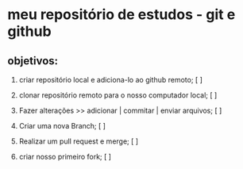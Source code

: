 # meu repositório de estudos - git e github

## objetivos:

1. criar repositório local e adiciona-lo ao github remoto; [ ]

2. clonar repositório remoto para o nosso computador local; [ ]

3. Fazer alterações >> adicionar | commitar | enviar arquivos; [ ]

4. Criar uma nova Branch; [ ]

5. Realizar um pull request e merge; [ ]

6. criar nosso primeiro fork; [ ]